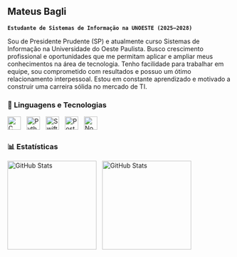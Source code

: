 ## Mateus Bagli
**`Estudante de Sistemas de Informação na UNOESTE (2025–2028)`**

Sou de Presidente Prudente (SP) e atualmente curso Sistemas de Informação na Universidade do Oeste Paulista. Busco crescimento profissional e oportunidades que me permitam aplicar e ampliar meus conhecimentos na área de tecnologia. Tenho facilidade para trabalhar em equipe, sou comprometido com resultados e possuo um ótimo relacionamento interpessoal. Estou em constante aprendizado e motivado a construir uma carreira sólida no mercado de TI.


### 🤖 Linguagens e Tecnologias

<img 
    align="left" 
    alt="C"
    title="C" 
    width="30px" 
    style="padding-right: 10px;" 
    img src="https://cdn.jsdelivr.net/gh/devicons/devicon@latest/icons/c/c-original.svg"     
/>
<img 
    align="left" 
    alt="Python" 
    title="Python"
    width="30px" 
    style="padding-right: 10px;" 
    src="https://cdn.jsdelivr.net/gh/devicons/devicon@latest/icons/python/python-original.svg" 
/>
<img 
    align="left" 
    alt="Swift" 
    title="Swift"
    width="30px" 
    style="padding-right: 10px;" 
    img src="https://cdn.jsdelivr.net/gh/devicons/devicon@latest/icons/swift/swift-original.svg" 
/>
<img 
    align="left" 
    alt="Postman"
    title="Postman" 
    width="30px" 
    style="padding-right: 10px;" 
    img src="https://cdn.jsdelivr.net/gh/devicons/devicon@latest/icons/postman/postman-original.svg"     
/>
<img 
    align="left" 
    alt="Node-Red"
    title="Node-Red" 
    width="30px" 
    style="padding-right: 10px;" 
    img src="https://cdn.jsdelivr.net/gh/devicons/devicon@latest/icons/nodered/nodered-original.svg"  
/>

<br/>
<br/>

### 📊 Estatísticas

<p>
  <img 
    align="left" 
    alt="GitHub Stats" 
    height="200" 
    style="padding-right: 10px;" 
    src="https://github-readme-stats.vercel.app/api?username=mateusbagli&show_icons=true&theme=tokyonight&include_all_commits=true&locale=pt-br" 
  />

<img 
      align="left" 
      alt="GitHub Stats" 
      height="200" 
      src="https://github-readme-stats.vercel.app/api/top-langs/?username=mateusbagli&theme=tokyonight&layout=compact&custom_title=Tecnologias&langs_count=9" 
  />

</p>
